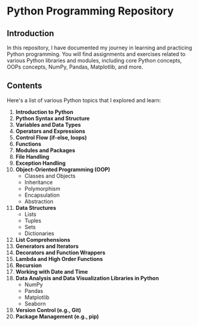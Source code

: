 # Python Programming Repository

## Introduction
In this repository, I have documented my journey in learning and practicing Python programming. You will find assignments and exercises related to various Python libraries and modules, including core Python concepts, OOPs concepts, NumPy, Pandas, Matplotlib, and more.

## Contents
Here's a list of various Python topics that I explored and learn:

1. **Introduction to Python**
2. **Python Syntax and Structure**
3. **Variables and Data Types**
4. **Operators and Expressions**
5. **Control Flow (if-else, loops)**
6. **Functions**
7. **Modules and Packages**
8. **File Handling**
9. **Exception Handling**
10. **Object-Oriented Programming (OOP)**
    - Classes and Objects
    - Inheritance
    - Polymorphism
    - Encapsulation
    - Abstraction
11. **Data Structures**
    - Lists
    - Tuples
    - Sets
    - Dictionaries
13. **List Comprehensions**
14. **Generators and Iterators**
15. **Decorators and Function Wrappers**
16. **Lambda and High Order Functions**
17. **Recursion**
18. **Working with Date and Time**
19. **Data Analysis and Data Visualization Libraries in Python**
    - NumPy
    - Pandas
    - Matplotlib
    - Seaborn
20. **Version Control (e.g., Git)**
21. **Package Management (e.g., pip)**





